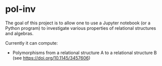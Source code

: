 # pol-inv

The goal of this project is to allow one to use a Jupyter notebook (or a Python program) to investigate various properties of relational structures and algebras. 

Currently it can compute:
- Polymorphisms from a relational structure A to a relational structure B (see https://doi.org/10.1145/3457606)
